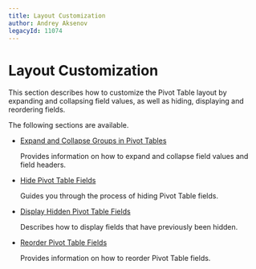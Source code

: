 ```yaml
---
title: Layout Customization
author: Andrey Aksenov
legacyId: 11074
---
```

# Layout Customization
This section describes how to customize the Pivot Table layout by expanding and collapsing field values, as well as hiding, displaying and reordering fields.

The following sections are available.
* [Expand and Collapse Groups in Pivot Tables](layout-customization/expand-and-collapse-groups-in-pivot-tables.md)
	
	Provides information on how to expand and collapse field values and field headers.
* [Hide Pivot Table Fields](layout-customization/hide-pivot-table-fields.md)
	
	Guides you through the process of hiding Pivot Table fields.
* [Display Hidden Pivot Table Fields](layout-customization/display-hidden-pivot-table-fields.md)
	
	Describes how to display fields that have previously been hidden.
* [Reorder Pivot Table Fields](layout-customization/reorder-pivot-table-fields.md)
	
	Provides information on how to reorder Pivot Table fields.